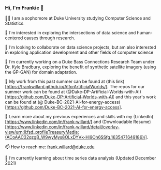 ### Hi, I'm Frankie 👋

👨‍💻 I am a sophomore at Duke University studying Computer Science and Statistics.

👀 I'm interested in exploring the intersections of data science and human-centered causes through research.

👯 I’m looking to collaborate on data science projects, but am also interested in exploring application development and other fields of computer science

🔭 I’m currently working on a Duke Bass Connections Research Team under Dr. Kyle Bradbury, exploring the benefit of synthetic satellite imagery (using the GP-GAN) for domain adaptation. 

🔗 My work from this past summer can be found at (this link)[https://frankwillard.github.io/AIforArtificialWorlds/].  The repos for our summer work can be found at (@Duke-DP-Artificial-Worlds-with-AI)[https://github.com/Duke-DP-Artificial-Worlds-with-AI] and this year's work can be found at (@
Duke-BC-2021-AI-for-energy-access)[https://github.com/Duke-BC-2021-AI-for-energy-access].

📄 Learn more about my previous experiences and skills with my (LinkedIn)[https://www.linkedin.com/in/frank-willard/] and (Downloadable Resume)[https://www.linkedin.com/in/frank-willard/detail/overlay-view/urn:li:fsd_profileTreasuryMedia:(ACoAAC32qzgB_W9wyMys8OLxDYVk-Hl6Oh6SSfg,1635471646186)/].

📫 How to reach me: frank.willard@duke.edu

🌱 I’m currently learning about time series data analysis (Updated December 2021)

<!--
**frankwillard/frankwillard** is a ✨ _special_ ✨ repository because its `README.md` (this file) appears on your GitHub profile.

Here are some ideas to get you started:

- 🔭 I’m currently working on ...
- 🌱 I’m currently learning ...
- 👯 I’m looking to collaborate on ...
- 🤔 I’m looking for help with ...
- 💬 Ask me about ...
- 📫 How to reach me: ...
- 😄 Pronouns: ...
- ⚡ Fun fact: ...
-->
